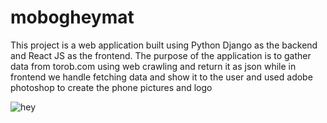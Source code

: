 # mobogheymat


This project is a web application built using Python Django as the backend and React JS as the frontend. The purpose of the application is to gather data from torob.com using web crawling and return it as json while in frontend we handle fetching data and show it to the user and used adobe photoshop to create the phone pictures and logo 


![hey](https://i.postimg.cc/bYWg8Qgf/image.png)
